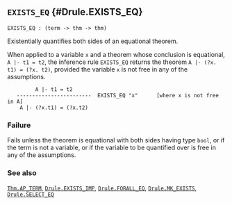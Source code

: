 ## `EXISTS_EQ` {#Drule.EXISTS_EQ}


```
EXISTS_EQ : (term -> thm -> thm)
```



Existentially quantifies both sides of an equational theorem.


When applied to a variable `x` and a theorem whose conclusion is
equational, `A |- t1 = t2`, the inference rule
`EXISTS_EQ` returns the theorem `A |- (?x. t1) = (?x. t2)`, provided
the variable `x` is not free in any of the assumptions.
    
             A |- t1 = t2
       ------------------------  EXISTS_EQ "x"      [where x is not free in A]
        A |- (?x.t1) = (?x.t2)
    



### Failure

Fails unless the theorem is equational with both sides having type `bool`,
or if the term is not a variable, or if the variable to be quantified
over is free in any of the assumptions.

### See also

[`Thm.AP_TERM`](#Thm.AP_TERM), [`Drule.EXISTS_IMP`](#Drule.EXISTS_IMP), [`Drule.FORALL_EQ`](#Drule.FORALL_EQ), [`Drule.MK_EXISTS`](#Drule.MK_EXISTS), [`Drule.SELECT_EQ`](#Drule.SELECT_EQ)

